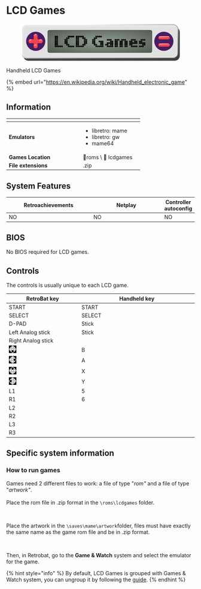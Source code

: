 # LCD Games

<div align="left">

<figure><img src="https://raw.githubusercontent.com/fabricecaruso/es-theme-carbon/52ff37c9e265587d006945a2ba695b5a962b3a3d/art/logos/lcdgames.svg" alt=""><figcaption></figcaption></figure>

</div>

Handheld LCD Games

{% embed url="https://en.wikipedia.org/wiki/Handheld_electronic_game" %}

## Information

<table data-header-hidden><thead><tr><th width="184"></th><th></th><th data-hidden></th></tr></thead><tbody><tr><td><strong>Emulators</strong></td><td><ul><li>libretro: mame</li><li>libretro: gw</li><li>mame64</li></ul></td><td></td></tr><tr><td><strong>Games Location</strong></td><td><span data-gb-custom-inline data-tag="emoji" data-code="1f4c2">📂</span>roms \ <span data-gb-custom-inline data-tag="emoji" data-code="1f4c2">📂</span> lcdgames</td><td></td></tr><tr><td><strong>File extensions</strong></td><td>.zip</td><td></td></tr></tbody></table>

## System Features

<table><thead><tr><th width="256">Retroachievements</th><th width="243">Netplay</th><th>Controller autoconfig</th></tr></thead><tbody><tr><td>NO</td><td>NO</td><td>NO</td></tr></tbody></table>

## BIOS

No BIOS required for LCD games.

## Controls

The controls is usually unique to each LCD game.

<table><thead><tr><th width="258">RetroBat key</th><th width="443">Handheld key</th></tr></thead><tbody><tr><td>START</td><td>START</td></tr><tr><td>SELECT</td><td>SELECT</td></tr><tr><td>D-PAD</td><td>Stick</td></tr><tr><td>Left Analog stick</td><td>Stick</td></tr><tr><td>Right Analog stick</td><td></td></tr><tr><td><img src="../../../.gitbook/assets/image (30).png" alt="A"></td><td>B</td></tr><tr><td><img src="../../../.gitbook/assets/image (16).png" alt="B"></td><td>A</td></tr><tr><td><img src="../../../.gitbook/assets/image (50).png" alt="" data-size="original"></td><td>X</td></tr><tr><td><img src="../../../.gitbook/assets/image (48).png" alt="" data-size="line"></td><td>Y</td></tr><tr><td>L1</td><td>5</td></tr><tr><td>R1</td><td>6</td></tr><tr><td>L2</td><td></td></tr><tr><td>R2</td><td></td></tr><tr><td>L3</td><td></td></tr><tr><td>R3</td><td></td></tr></tbody></table>

## Specific system information

### How to run games

Games need 2 different files to work: a file of type "_rom"_ and a file of type "_artwork"_.\
\
Place the rom file in .zip format in the `\roms\lcdgames` folder.

<div align="left">

<figure><img src="https://i.imgur.com/0VYlmPG.png" alt=""><figcaption></figcaption></figure>

</div>

Place the artwork in the `\saves\mame\artwork`folder, files must have exactly the same name as the game rom file and be in .zip format.&#x20;

<div align="left">

<figure><img src="https://i.imgur.com/MwEbQkp.png" alt=""><figcaption></figcaption></figure>

</div>

Then, in Retrobat, go to the **Game & Watch** system and select the emulator for the game.

{% hint style="info" %}
By default, LCD Games is grouped with Games & Watch system, you can ungroup it by following the [guide](../../../navigation/system-view-and-game-view.md#grouped-systems).
{% endhint %}
